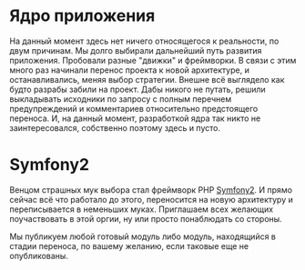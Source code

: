 # Ядро приложения
На данный момент здесь нет ничего относящегося к реальности, по двум причинам. Мы долго выбирали дальнейший путь 
развития приложения. Пробовали разные "движки" и фреймворки. В связи с этим много раз начинали перенос проекта к
новой архитектуре, и останавливались, меняя выбор стратегии. Внешне всё выглядело как будто разрабы забили на проект.
Дабы никого не путать, решили выкладывать исходники
по запросу с полным перечнем предупреждений и комментариев относительно предстоящего переноса.
И, на данный момент, разработкой ядра так никто не заинтересовался, собственно поэтому здесь и пусто.

# Symfony2
Венцом страшных мук выбора стал фреймворк PHP [Symfony2](http://symfony.com). И прямо сейчас всё что работало до этого, 
переносится на новую архитектуру и переписывается в неменьших муках. Приглашаем всех желающих поучаствовать в этой 
оргии, ну или просто понаблюдать со стороны.

Мы публикуем любой готовый модуль либо модуль, находящийся в стадии переноса, по вашему желанию,
если таковые еще не опубликованы.
